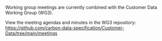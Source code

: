 Working group meetings are currently combined with the Customer Data Working Group (WG3).

View the meeting agendas and minutes in the WG3 repository: https://github.com/carbon-data-specification/Customer-Data/tree/main/meetings

